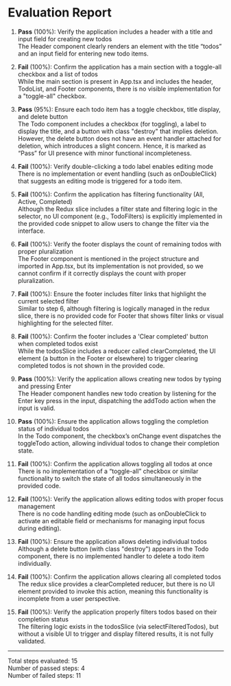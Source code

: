 # Evaluation Report

1. **Pass** (100%): Verify the application includes a header with a title and input field for creating new todos  
   The Header component clearly renders an element with the title “todos” and an input field for entering new todo items.

2. **Fail** (100%): Confirm the application has a main section with a toggle-all checkbox and a list of todos  
   While the main section is present in App.tsx and includes the header, TodoList, and Footer components, there is no visible implementation for a "toggle-all" checkbox.

3. **Pass** (95%): Ensure each todo item has a toggle checkbox, title display, and delete button  
   The Todo component includes a checkbox (for toggling), a label to display the title, and a button with class "destroy" that implies deletion. However, the delete button does not have an event handler attached for deletion, which introduces a slight concern. Hence, it is marked as “Pass” for UI presence with minor functional incompleteness.

4. **Fail** (100%): Verify double-clicking a todo label enables editing mode  
   There is no implementation or event handling (such as onDoubleClick) that suggests an editing mode is triggered for a todo item.

5. **Fail** (100%): Confirm the application has filtering functionality (All, Active, Completed)  
   Although the Redux slice includes a filter state and filtering logic in the selector, no UI component (e.g., TodoFilters) is explicitly implemented in the provided code snippet to allow users to change the filter via the interface.

6. **Fail** (100%): Verify the footer displays the count of remaining todos with proper pluralization  
   The Footer component is mentioned in the project structure and imported in App.tsx, but its implementation is not provided, so we cannot confirm if it correctly displays the count with proper pluralization.

7. **Fail** (100%): Ensure the footer includes filter links that highlight the current selected filter  
   Similar to step 6, although filtering is logically managed in the redux slice, there is no provided code for Footer that shows filter links or visual highlighting for the selected filter.

8. **Fail** (100%): Confirm the footer includes a 'Clear completed' button when completed todos exist  
   While the todosSlice includes a reducer called clearCompleted, the UI element (a button in the Footer or elsewhere) to trigger clearing completed todos is not shown in the provided code.

9. **Pass** (100%): Verify the application allows creating new todos by typing and pressing Enter  
   The Header component handles new todo creation by listening for the Enter key press in the input, dispatching the addTodo action when the input is valid.

10. **Pass** (100%): Ensure the application allows toggling the completion status of individual todos  
    In the Todo component, the checkbox’s onChange event dispatches the toggleTodo action, allowing individual todos to change their completion state.

11. **Fail** (100%): Confirm the application allows toggling all todos at once  
    There is no implementation of a “toggle-all” checkbox or similar functionality to switch the state of all todos simultaneously in the provided code.

12. **Fail** (100%): Verify the application allows editing todos with proper focus management  
    There is no code handling editing mode (such as onDoubleClick to activate an editable field or mechanisms for managing input focus during editing).

13. **Fail** (100%): Ensure the application allows deleting individual todos  
    Although a delete button (with class "destroy") appears in the Todo component, there is no implemented handler to delete a todo item individually.

14. **Fail** (100%): Confirm the application allows clearing all completed todos  
    The redux slice provides a clearCompleted reducer, but there is no UI element provided to invoke this action, meaning this functionality is incomplete from a user perspective.

15. **Fail** (100%): Verify the application properly filters todos based on their completion status  
    The filtering logic exists in the todosSlice (via selectFilteredTodos), but without a visible UI to trigger and display filtered results, it is not fully validated.

---

Total steps evaluated: 15  
Number of passed steps: 4  
Number of failed steps: 11